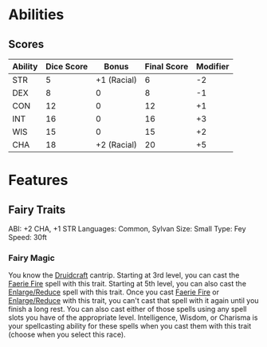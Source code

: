 # Abilities
## Scores

Ability|Dice Score|Bonus|Final Score|Modifier
---|---|---|---|---
STR|5|+1 (Racial)|6|-2
DEX|8|0|8|-1
CON|12|0|12|+1
INT|16|0|16|+3
WIS|15|0|15|+2
CHA|18|+2 (Racial)|20|+5
# Features
## Fairy Traits
ABI: +2 CHA, +1 STR
Languages: Common, Sylvan
Size: Small
Type: Fey
Speed: 30ft
### Fairy Magic
You know the [Druidcraft](http://dnd5e.wikidot.com/spell:druidcraft) cantrip. Starting at 3rd level, you can cast the [Faerie Fire](http://dnd5e.wikidot.com/spell:faerie-fire) spell with this trait. Starting at 5th level, you can also cast the [Enlarge/Reduce](http://dnd5e.wikidot.com/spell:enlarge-reduce) spell with this trait. Once you cast [Faerie Fire](http://dnd5e.wikidot.com/spell:faerie-fire) or [Enlarge/Reduce](http://dnd5e.wikidot.com/spell:enlarge-reduce) with this trait, you can't cast that spell with it again until you finish a long rest. You can also cast either of those spells using any spell slots you have of the appropriate level. Intelligence, Wisdom, or Charisma is your spellcasting ability for these spells when you cast them with this trait (choose when you select this race).